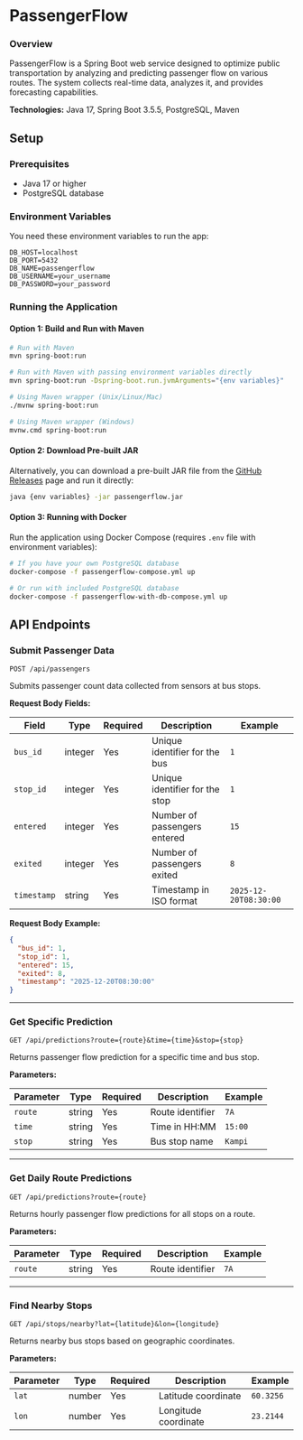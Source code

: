 # PassengerFlow

### Overview

PassengerFlow is a Spring Boot web service designed to optimize public transportation by
analyzing and predicting passenger flow on various routes. The system collects real-time data, analyzes it, and provides
forecasting capabilities.

**Technologies:** Java 17, Spring Boot 3.5.5, PostgreSQL, Maven

## Setup

### Prerequisites

- Java 17 or higher
- PostgreSQL database

### Environment Variables

You need these environment variables to run the app:

```properties
DB_HOST=localhost
DB_PORT=5432
DB_NAME=passengerflow
DB_USERNAME=your_username
DB_PASSWORD=your_password
```

### Running the Application

#### Option 1: Build and Run with Maven

```bash
# Run with Maven
mvn spring-boot:run

# Run with Maven with passing environment variables directly
mvn spring-boot:run -Dspring-boot.run.jvmArguments="{env variables}"

# Using Maven wrapper (Unix/Linux/Mac)
./mvnw spring-boot:run

# Using Maven wrapper (Windows)
mvnw.cmd spring-boot:run
```

#### Option 2: Download Pre-built JAR

Alternatively, you can download a pre-built JAR file from
the [GitHub Releases](https://github.com/ryamal4/passengerflow/releases) page and run it directly:

```bash
java {env variables} -jar passengerflow.jar
```

#### Option 3: Running with Docker

Run the application using Docker Compose (requires `.env` file with environment variables):

```bash
# If you have your own PostgreSQL database
docker-compose -f passengerflow-compose.yml up

# Or run with included PostgreSQL database
docker-compose -f passengerflow-with-db-compose.yml up
```

## API Endpoints

### Submit Passenger Data

```http
POST /api/passengers
```

Submits passenger count data collected from sensors at bus stops.

**Request Body Fields:**

| Field       | Type    | Required | Description                    | Example               |
|-------------|---------|----------|--------------------------------|-----------------------|
| `bus_id`    | integer | Yes      | Unique identifier for the bus  | `1`                   |
| `stop_id`   | integer | Yes      | Unique identifier for the stop | `1`                   |
| `entered`   | integer | Yes      | Number of passengers entered   | `15`                  |
| `exited`    | integer | Yes      | Number of passengers exited    | `8`                   |
| `timestamp` | string  | Yes      | Timestamp in ISO format        | `2025-12-20T08:30:00` |

**Request Body Example:**

```json
{
  "bus_id": 1,
  "stop_id": 1,
  "entered": 15,
  "exited": 8,
  "timestamp": "2025-12-20T08:30:00"
}
```

---

### Get Specific Prediction

```http
GET /api/predictions?route={route}&time={time}&stop={stop}
```

Returns passenger flow prediction for a specific time and bus stop.

**Parameters:**

| Parameter | Type   | Required | Description      | Example |
|-----------|--------|----------|------------------|---------|
| `route`   | string | Yes      | Route identifier | `7A`    |
| `time`    | string | Yes      | Time in HH:MM    | `15:00` |
| `stop`    | string | Yes      | Bus stop name    | `Kampi` |

---

### Get Daily Route Predictions

```http
GET /api/predictions?route={route}
```

Returns hourly passenger flow predictions for all stops on a route.

**Parameters:**

| Parameter | Type   | Required | Description      | Example |
|-----------|--------|----------|------------------|---------|
| `route`   | string | Yes      | Route identifier | `7A`    |

---

### Find Nearby Stops

```http
GET /api/stops/nearby?lat={latitude}&lon={longitude}
```

Returns nearby bus stops based on geographic coordinates.

**Parameters:**

| Parameter | Type   | Required | Description          | Example   |
|-----------|--------|----------|----------------------|-----------|
| `lat`     | number | Yes      | Latitude coordinate  | `60.3256` |
| `lon`     | number | Yes      | Longitude coordinate | `23.2144` |
